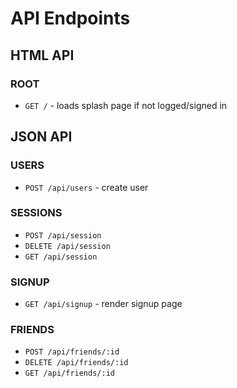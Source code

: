 # API Endpoints

## HTML API

### ROOT
- `GET /` - loads splash page if not logged/signed in

## JSON API

### USERS
- `POST /api/users` - create user

### SESSIONS
- `POST /api/session`
- `DELETE /api/session`
- `GET /api/session`

### SIGNUP
- `GET /api/signup` - render signup page

### FRIENDS
- `POST /api/friends/:id`
- `DELETE /api/friends/:id`
- `GET /api/friends/:id`
